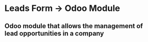 # Leads Form -> Odoo Module

## Odoo module that allows the management of lead opportunities in a company
